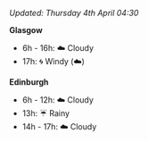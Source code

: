 *Updated: Thursday 4th April 04:30*

**Glasgow**

* 6h - 16h: :cloud: Cloudy
* 17h: :cyclone: Windy (:cloud:)

**Edinburgh**

* 6h - 12h: :cloud: Cloudy
* 13h: :umbrella: Rainy
* 14h - 17h: :cloud: Cloudy
